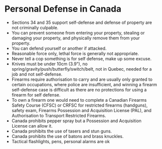 # Personal Defense in Canada
- Sections 34 and 35 support self-defense and defense of property are not criminally culpable.
- You can prevent someone from entering your property, stealing or damaging your property, and physically remove them from your property.
- You can defend yourself or another if attacked.
- Reasonable force only, lethal force is generally not appropriate.
- Never tell a cop something is for self defense, make up some excuse.
- Knives must be under 10cm (3.9"), no spring/gravity/push/butterfly/switch/belt, not in Quebec, needed for a job and not self-defense.
- Firearms require authorisation to carry and are usually only granted to certain occupations, where police are insufficient, and winning a firearm self-defense case is difficult as there are no protections for using a firearm for self defense.
- To own a firearm one would need to complete a Canadian Firearms Safety Course (CFSC) or CRFSC for restricted firearms (handguns), safety exam, Firearms Possession and Acquisition License (PAL), and Authorisation to Transport Restricted Firearms.
- Canada prohibits pepper spray but a Possession and Acquisition License can allow it.
- Canada prohibits the use of tasers and stun guns.
- Canada prohibits the use of batons and brass knuckles.
- Tactical flashlights, pens, personal alarms are ok
